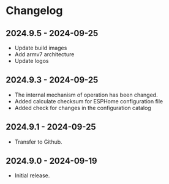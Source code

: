 # Changelog

## 2024.9.5 - 2024-09-25

- Update build images
- Add armv7 architecture
- Update logos

## 2024.9.3 - 2024-09-25

- The internal mechanism of operation has been changed.
- Added calculate checksum for ESPHome configuration file
- Added check for changes in the configuration catalog

## 2024.9.1 - 2024-09-25

- Transfer to Github.

## 2024.9.0 - 2024-09-19

- Initial release.

